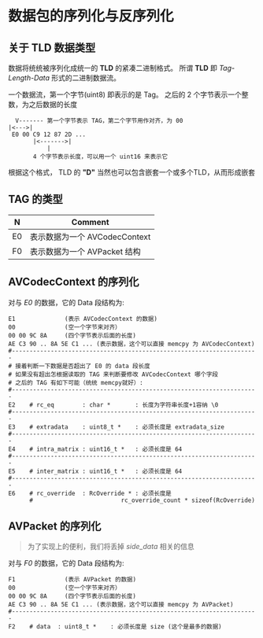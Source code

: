 数据包的序列化与反序列化
====================

## 关于 TLD 数据类型

数据将统统被序列化成统一的 **TLD** 的紧凑二进制格式。 
所谓 **TLD** 即 *Tag-Length-Data* 形式的二进制数据流。

一个数据流，第一个字节(uint8) 即表示的是 Tag。
之后的 2 个字节表示一个整数，为之后数据的长度

      V------- 第一个字节表示 TAG，第二个字节用作对齐，为 00
    |<--->|
     E0 00 C9 12 87 2D ...
           |<------->|
               | 
           4 个字节表示长度，可以用一个 uint16 来表示它

根据这个格式， TLD 的 **"D"** 当然也可以包含嵌套一个或多个TLD，从而形成嵌套

## TAG 的类型

  N | Comment
----|-----------------------
 E0 | 表示数据为一个 AVCodecContext
 F0 | 表示数据为一个 AVPacket 结构

## AVCodecContext 的序列化

对与 *E0* 的数据，它的 Data 段结构为:

    E1              (表示 AVCodecContext 的数据)
    00              (空一个字节来对齐）
    00 00 9C 8A     (四个字节表示后面的长度)
    AE C3 90 .. 8A 5E C1 ... (表示数据，这个可以直接 memcpy 为 AVCodecContext)
    #----------------------------------------------------------------------
    # 接着判断一下数据是否超出了 E0 的 data 段长度
    # 如果没有超出怎根据读取的 TAG 来判断要修改 AVCodecContext 哪个字段
    # 之后的 TAG 有如下可能（统统 memcpy就好）:
    #----------------------------------------------------------------------
    E2    # rc_eq        : char *       : 长度为字符串长度+1容纳 \0
    #----------------------------------------------------------------------
    E3    # extradata    : uint8_t *    : 必须长度是 extradata_size
    #----------------------------------------------------------------------
    E4    # intra_matrix : uint16_t *   : 必须长度是 64
    #----------------------------------------------------------------------
    E5    # inter_matrix : uint16_t *   : 必须长度是 64
    #----------------------------------------------------------------------
    E6    # rc_override  : RcOverride * : 必须长度是 
          #                         rc_override_count * sizeof(RcOverride)



## AVPacket 的序列化

> 为了实现上的便利，我们将丢掉 *side_data* 相关的信息

对与 *F0* 的数据，它的 Data 段结构为:

    F1              (表示 AVPacket 的数据)
    00              (空一个字节来对齐）
    00 00 9C 8A     (四个字节表示后面的长度)
    AE C3 90 .. 8A 5E C1 ... (表示数据，这个可以直接 memcpy 为 AVPacket)
    #----------------------------------------------------------------------
    F2    # data  : uint8_t *    : 必须长度是 size (这个是最多的数据)
    




















